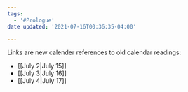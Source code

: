 ```yaml
---
tags:
  - '#Prologue'
date updated: '2021-07-16T00:36:35-04:00'

---
```

Links are new calender references to old calendar readings:
- [[July 2|July 15]]
- [[July 3|July 16]]
- [[July 4|July 17]]

